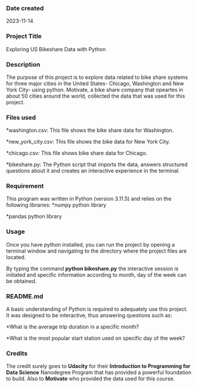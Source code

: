 ### Date created
2023-11-14

### Project Title
Exploring US Bikeshare Data with Python

### Description
The purpose of this project is to explore data related to bike share systems for three major cities in the United States- Chicago, Washington and New York City- using python. Motivate, a bike share company that opeartes in about 50 cities around the world, collected the data that was used for this project.

### Files used
*washington.csv: This file shows the bike share data for Washington.

*new_york_city.csv: This file shows the bike data for New York City.

*chicago.csv: This file shows bike share data for Chicago.

*bikeshare.py: The Python script that imports the data, answers structured questions about it and creates an interactive experience in the terminal.


### Requirement
This program was written in Python (version 3.11.5) and relies on the following libraries:
*numpy python library

*pandas python library


### Usage
Once you have python installed, you can run the project by opening a terminal window and navigating to the directory where the project files are located.

By typing the command **python bikeshare.py** the interactive session is initiated and specific information according to month, day of the week can be obtained.

### README.md
A basic understanding of Python is required to adequately use this project. It was designed to be interactive, thus answering questions such as:

*What is the average trip duration in a specific month?


*What is the most popular start station used on specific day of the week?


### Credits
The credit surely goes to **Udacity** for their **Introduction to Programming for Data Science** Nanodegree Program that has provided a powerful foundation to build. Also to **Motivate** who provided the data used for this course.

